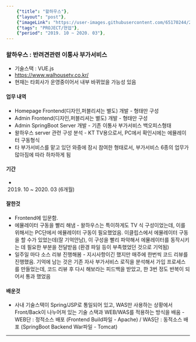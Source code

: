 ```yaml
---
    {"title": "왈하우스"},
    {"layout": "post"},
    {"imageLink": "https://user-images.githubusercontent.com/65170244/222340947-8742f2e7-cfe3-4f5e-bb13-ca043aaaa3a9.png"},
    {"tags": "PROJECT/현업"},
    {"period": "2019. 10 ~ 2020. 03"},
---
```


### 왈하우스 : 반려견관련 이통사 부가서비스

- 기술스택 : VUE.js
- https://www.walhousetv.co.kr/
- 현재는 타회사가 운영중이어서 내부 바뀌었을 가능성 있음

#### 업무 내역

- Homepage Frontend(디자인,퍼블리셔는 별도) 개발 - 형태만 구성
- Admin Frontend(디자인,퍼블리셔는 별도) 개발 - 형태만 구성
- Admin SpringBoot Server 개발 - 기존 이통사 부가서비스 백오피스형태
- 왈하우스 server 관련 구성 분석 - KT TV용으로서, PC에서 확인시에는 에뮬레이터 구동형식
- 타 부가서비스를 맡고 있던 와중에 잠시 참여한 형태로서, 부가서비스 6종의 업무가 많아짐에 따라 하차하게 됨

#### 기간

- 2019. 10 ~ 2020. 03 (6개월)

#### 잘한것

- Frontend에 입문함.
- 에뮬레이터 구동을 빨리 해냄 - 왈하우스는 특이하게도 TV 식 구성이었는데, 이를 위해서는 PC단에서 에뮬레이터 구동이 필요했었음. 이클립스에서 에뮬레이터 구동을 할 수가 있었는데(잘 기억안남), 이 구성을 빨리 파악해서 에뮬레이터를 동작시키는 데 필요한 부분을 전달받음 (환경 파일 등이 부족했었던 것으로 기억됨)
- 일주일 마다 소스 리뷰 진행해봄 - 지시사항이긴 했지만 매주에 한번씩 코드 리뷰를 진행했음. 기억에 남는 것은 기존 자사 부가서비스 로직을 분석해서 가입 프로세스를 만들었는데, 코드 리뷰 후 다시 해보라는 피드백을 받았고, 한 3번 정도 반복이 되어서 통과 했었음

#### 배운것

- 사내 기술스택이 Spring/JSP로 통일되어 있고, WAS만 사용하는 상황에서 Front/Back이 나누어져 있는 기술 스택과 WEB/WAS를 적용하는 방식을 배움 - WEB단 : 정적소스 배포 (Frontend Build파일 - Apache) / WAS단 : 동적소스 배포 (SpringBoot Backend War파일 - Tomcat)

---
